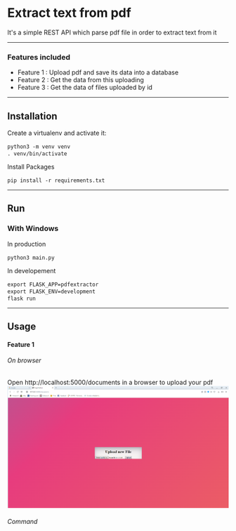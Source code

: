 # Extract text from pdf 

It's a simple REST API which parse pdf file in order to extract text from it 

***

### Features included 

 - Feature 1 : Upload pdf and save its data into a database
 - Feature 2 : Get the data from this uploading 
 - Feature 3 : Get the data of files uploaded by id 

***
## Installation 

Create a virtualenv and activate it:

```shell
python3 -m venv venv
. venv/bin/activate
```
Install Packages 

```shell
pip install -r requirements.txt
```
***
## Run 

### With Windows

In production 

```shell
python3 main.py
```
In developement 

```shell
export FLASK_APP=pdfextractor
export FLASK_ENV=development
flask run
```

***
## Usage

#### Feature 1

###### On browser

Open http://localhost:5000/documents in a browser to upload your pdf 
![GitHub Logo](/images/localhost_5000_documents.PNG)
###### Command 







